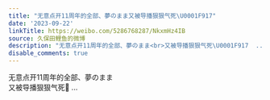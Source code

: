 ```yaml
---
title: "无意点开11周年的全部、夢のまま又被导播狠狠气死\U0001F917"
date: '2023-09-22'
linkTitle: https://weibo.com/5286768287/NkxmHz4IB
source: 久保田鲤鱼的微博
description: "无意点开11周年的全部、夢のまま<br>又被导播狠狠气死\U0001F917  ..."
disable_comments: true
---
```

无意点开11周年的全部、夢のまま<br>又被导播狠狠气死🤗  ...